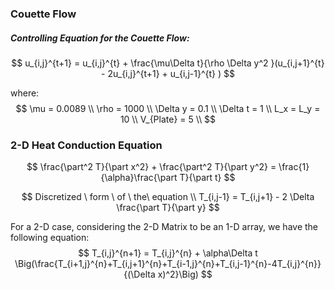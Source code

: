 ### Couette Flow

##### Controlling Equation for the Couette Flow:

$$
u_{i,j}^{t+1} = u_{i,j}^{t} +  \frac{\mu\Delta t}{\rho \Delta y^2 }(u_{i,j+1}^{t}  - 2u_{i,j}^{t+1} + u_{i,j-1}^{t}  )
$$

where:
$$
\mu = 0.0089 \\
\rho = 1000 \\
\Delta y = 0.1 \\
\Delta t = 1 \\ 
L_x = L_y = 10 \\
V_{Plate} = 5 \\
$$

###  2-D Heat Conduction Equation

$$
\frac{\part^2 T}{\part x^2} + \frac{\part^2 T}{\part y^2} = \frac{1}{\alpha}\frac{\part T}{\part t}    
$$

$$
Discretized \ form \ of \ the\ equation \\
T_{i,j-1} = T_{i,j+1} - 2 \Delta \frac{\part T}{\part y}
$$

For a 2-D case, considering the 2-D Matrix to be an 1-D array, we have the following equation:
$$
T_{i,j}^{n+1} = T_{i,j}^{n} + \alpha\Delta t \Big(\frac{T_{i+1,j}^{n}+T_{i,j+1}^{n}+T_{i-1,j}^{n}+T_{i,j-1}^{n}-4T_{i,j}^{n}}{(\Delta x)^2}\Big)
$$

